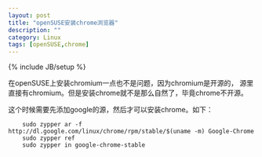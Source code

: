 ```yaml
---
layout: post
title: "openSUSE安装chrome浏览器"
description: ""
category: Linux
tags: [openSUSE,chrome]
---
```

{% include JB/setup %}

在openSUSE上安装chromium一点也不是问题，因为chromium是开源的，
源里直接有chromium。但是安装chrome就不是那么自然了，毕竟chrome不开源。

这个时候需要先添加google的源，然后才可以安装chrome。如下：

```
	sudo zypper ar -f http://dl.google.com/linux/chrome/rpm/stable/$(uname -m) Google-Chrome
	sudo zypper ref
	sudo zypper in google-chrome-stable
```

